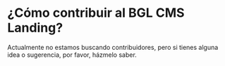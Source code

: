 # ¿Cómo contribuir al BGL CMS Landing?

Actualmente no estamos buscando contribuidores, pero si tienes alguna idea o sugerencia, por favor, házmelo saber.
